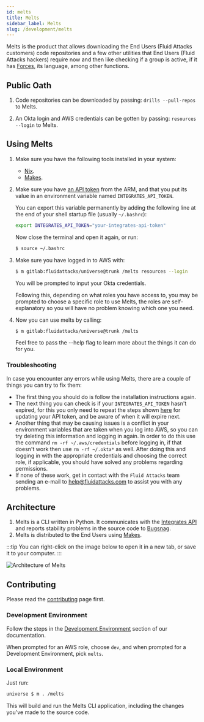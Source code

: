 ```yaml
---
id: melts
title: Melts
sidebar_label: Melts
slug: /development/melts
---
```


Melts is the product
that allows downloading the End Users (Fluid Attacks customers) code repositories
and a few other utilities
that End Users (Fluid Attacks hackers) require now and then
like checking if a group is active,
if it has [Forces](/development/forces),
its language,
among other functions.

## Public Oath

1. Code repositories
   can be downloaded by passing:
   `drills --pull-repos`
   to Melts.

1. An Okta login and AWS credentials
   can be gotten by passing:
   `resources --login`
   to Melts.

## Using Melts

1. Make sure you have the following tools installed in your system:

   - [Nix](/development/stack/nix).
   - [Makes](/development/stack/makes).

1. Make sure you have
   [an API token](/machine/api#authentication-with-the-arm-api-token)
   from the ARM,
   and that you put its value
   in an environment variable named `INTEGRATES_API_TOKEN`.

   You can export this variable permanently
   by adding the following line at the end of your shell startup file
   (usually `~/.bashrc`):

   ```bash
   export INTEGRATES_API_TOKEN="your-integrates-api-token"
   ```

   Now close the terminal and open it again,
   or run:

   ```bash
   $ source ~/.bashrc
   ```

1. Make sure you have logged in to AWS with:

   ```bash
   $ m gitlab:fluidattacks/universe@trunk /melts resources --login
   ```

   You will be prompted
   to input your Okta credentials.

   Following this,
   depending on what roles you have access to,
   you may be prompted to
   choose a specific role to use Melts,
   the roles are self-explanatory
   so you will have no problem
   knowing which one you need.

1. Now you can use melts by calling:

   ```bash
   $ m gitlab:fluidattacks/universe@trunk /melts
   ```

   Feel free to pass the --help flag
   to learn more about the things it can do for you.

### Troubleshooting

In case you encounter
any errors while using Melts,
there are a couple of things
you can try to fix them:

- The first thing you should do
  is follow the installation instructions again.
- The next thing you can check
  is if your `INTEGRATES_API_TOKEN`
  hasn't expired,
  for this you only need to
  repeat the steps shown
  [here](/machine/api#using-the-arm-api-token)
  for updating your API token,
  and be aware of when
  it will expire next.
- Another thing that
  may be causing issues
  is a conflict in your environment variables
  that are taken when you log into AWS,
  so you can try deleting this information
  and logging in again.
  In order to do this
  use the command `rm -rf ~/.aws/credentials`
  before logging in,
  if that doesn't work
  then use `rm -rf ~/.okta*` as well.
  After doing this and logging in
  with the appropriate credentials
  and choosing the correct role,
  if applicable,
  you should have solved any problems
  regarding permissions.
- If none of these work,
  get in contact
  with the `Fluid Attacks` team
  sending an e-mail to
  help@fluidattacks.com
  to assist you with any problems.

## Architecture

1. Melts is a CLI written in Python.
   It communicates with the [Integrates API](/development/integrates)
   and reports stability problems
   in the source code
   to [Bugsnag](https://www.bugsnag.com/).
1. Melts is distributed to the End Users
   using [Makes](/development/stack/makes).

:::tip
You can right-click on the image below
to open it in a new tab,
or save it to your computer.
:::

![Architecture of Melts](./melts-arch.dot.svg)

## Contributing

Please read the
[contributing](/development/contributing) page first.

### Development Environment

Follow the steps
in the [Development Environment](/development/setup/environment) section of our documentation.

When prompted for an AWS role, choose `dev`,
and when prompted for a Development Environment, pick `melts`.

### Local Environment

Just run:

```sh
universe $ m . /melts
```

This will build and run the Melts CLI application,
including the changes you've made to the source code.
